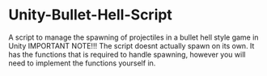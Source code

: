 # Unity-Bullet-Hell-Script
A script to manage the spawning of projectiles in a bullet hell style game in Unity
IMPORTANT NOTE!!!
The script doesnt actually spawn on its own.
It has the functions that is required to handle spawning, however you will need to implement the functions yourself in.
